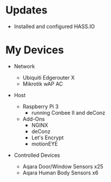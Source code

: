 # Updates
- Installed and configured HASS.IO

# My Devices

- Network
  - Ubiquiti Edgerouter X
  - Mikrotik wAP AC
  
- Host

  - Raspberry Pi 3
    - running Conbee II and deConz
  - Add-Ons
    - NGINX
    - deConz
    - Let's Encrypt
    - motionEYE
   
- Controlled Devices

  - Aqara Door/Window Sensors x25
  - Aqara Human Body Sensors x6
